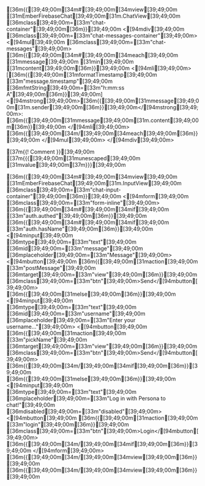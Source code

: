 [36m{{[39;49;00m[34m#[39;49;00m[34mview[39;49;00m [31mEmberFirebaseChat[39;49;00m[31m.ChatView[39;49;00m [36mclass[39;49;00m=[33m"chat-container"[39;49;00m[36m}}[39;49;00m
  <[94mdiv[39;49;00m [36mclass[39;49;00m=[33m"chat-messages-container"[39;49;00m>
    <[94mul[39;49;00m [36mclass[39;49;00m=[33m"chat-messages"[39;49;00m>
      [36m{{[39;49;00m[34m#[39;49;00m[34meach[39;49;00m [31mmessage[39;49;00m [31min[39;49;00m [31mcontent[39;49;00m[36m}}[39;49;00m
      <[94mli[39;49;00m>
        [[36m{{[39;49;00m[31mformatTimestamp[39;49;00m [33m"message.timestamp"[39;49;00m [36mfmtString[39;49;00m=[33m"h:mm:ss A"[39;49;00m[36m}}[39;49;00m]
        <[94mstrong[39;49;00m>[36m{{[39;49;00m[31mmessage[39;49;00m[31m.sender[39;49;00m[36m}}[39;49;00m</[94mstrong[39;49;00m>: [36m{{[39;49;00m[31mmessage[39;49;00m[31m.content[39;49;00m[36m}}[39;49;00m
      </[94mli[39;49;00m>
      [36m{{[39;49;00m[34m/[39;49;00m[34meach[39;49;00m[36m}}[39;49;00m
    </[94mul[39;49;00m>
  </[94mdiv[39;49;00m>

  [37m{{! Comment }}[39;49;00m
  [37m{{{[39;49;00m[31munescaped[39;49;00m [31mvalue[39;49;00m[37m}}}[39;49;00m

  [36m{{[39;49;00m[34m#[39;49;00m[34mview[39;49;00m [31mEmberFirebaseChat[39;49;00m[31m.InputView[39;49;00m [36mclass[39;49;00m=[33m"chat-input-container"[39;49;00m[36m}}[39;49;00m
    <[94mform[39;49;00m [36mclass[39;49;00m=[33m"form-inline"[39;49;00m>
      [36m{{[39;49;00m[34m#[39;49;00m[34mif[39;49;00m [33m"auth.authed"[39;49;00m[36m}}[39;49;00m
        [36m{{[39;49;00m[34m#[39;49;00m[34mif[39;49;00m [33m"auth.hasName"[39;49;00m[36m}}[39;49;00m
          <[94minput[39;49;00m [36mtype[39;49;00m=[33m"text"[39;49;00m [36mid[39;49;00m=[33m"message"[39;49;00m [36mplaceholder[39;49;00m=[33m"Message"[39;49;00m>
          <[94mbutton[39;49;00m [36m{{[39;49;00m[31maction[39;49;00m [33m"postMessage"[39;49;00m [36mtarget[39;49;00m=[33m"view"[39;49;00m[36m}}[39;49;00m [36mclass[39;49;00m=[33m"btn"[39;49;00m>Send</[94mbutton[39;49;00m>
        [36m{{[39;49;00m[31melse[39;49;00m[36m}}[39;49;00m
          <[94minput[39;49;00m [36mtype[39;49;00m=[33m"text"[39;49;00m [36mid[39;49;00m=[33m"username"[39;49;00m [36mplaceholder[39;49;00m=[33m"Enter your username..."[39;49;00m>
          <[94mbutton[39;49;00m [36m{{[39;49;00m[31maction[39;49;00m [33m"pickName"[39;49;00m [36mtarget[39;49;00m=[33m"view"[39;49;00m[36m}}[39;49;00m [36mclass[39;49;00m=[33m"btn"[39;49;00m>Send</[94mbutton[39;49;00m>
        [36m{{[39;49;00m[34m/[39;49;00m[34mif[39;49;00m[36m}}[39;49;00m
      [36m{{[39;49;00m[31melse[39;49;00m[36m}}[39;49;00m
        <[94minput[39;49;00m [36mtype[39;49;00m=[33m"text"[39;49;00m [36mplaceholder[39;49;00m=[33m"Log in with Persona to chat!"[39;49;00m [36mdisabled[39;49;00m=[33m"disabled"[39;49;00m>
        <[94mbutton[39;49;00m [36m{{[39;49;00m[31maction[39;49;00m [33m"login"[39;49;00m[36m}}[39;49;00m [36mclass[39;49;00m=[33m"btn"[39;49;00m>Login</[94mbutton[39;49;00m>
      [36m{{[39;49;00m[34m/[39;49;00m[34mif[39;49;00m[36m}}[39;49;00m
    </[94mform[39;49;00m>
  [36m{{[39;49;00m[34m/[39;49;00m[34mview[39;49;00m[36m}}[39;49;00m
[36m{{[39;49;00m[34m/[39;49;00m[34mview[39;49;00m[36m}}[39;49;00m
